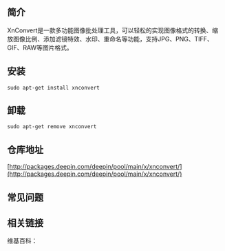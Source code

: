 ## 简介

XnConvert是一款多功能图像批处理工具，可以轻松的实现图像格式的转换、缩放图像比例、添加滤镜特效、水印、重命名等功能，支持JPG、PNG、TIFF、GIF、RAW等图片格式。

## 安装

`sudo apt-get install xnconvert`

## 卸载

`sudo apt-get remove xnconvert`

## 仓库地址

[http://packages.deepin.com/deepin/pool/main/x/xnconvert/](http://packages.deepin.com/deepin/pool/main/x/xnconvert/)


## 常见问题


## 相关链接

维基百科：